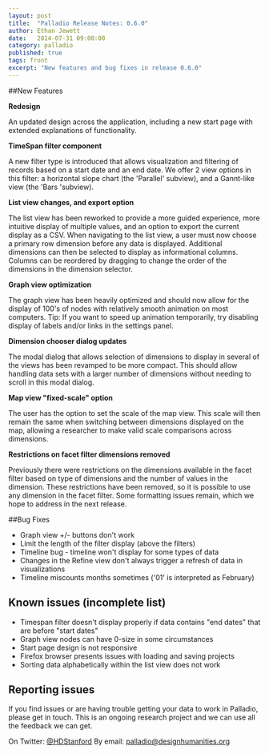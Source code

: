 ```yaml
---
layout: post
title:  "Palladio Release Notes: 0.6.0"
author: Ethan Jewett
date:   2014-07-31 09:00:00
category: palladio
published: true
tags: front
excerpt: "New features and bug fixes in release 0.6.0"
---
```



##New Features

**Redesign**

An updated design across the application, including a new start page with extended explanations of functionality.

**TimeSpan filter component**

A new filter type is introduced that allows visualization and filtering of records based on a start date and an end date. We offer 2 view options in this filter: a horizontal slope chart (the 'Parallel' subview), and a Gannt-like view (the 'Bars 'subview).

**List view changes, and export option**

The list view has been reworked to provide a more guided experience, more intuitive display of multiple values, and an option to export the current display as a CSV. When navigating to the list view, a user must now choose a primary row dimension before any data is displayed. Additional dimensions can then be selected to display as informational columns. Columns can be reordered by dragging to change the order of the dimensions in the dimension selector.

**Graph view optimization**

The graph view has been heavily optimized and should now allow for the display of 100's of nodes with relatively smooth animation on most computers. Tip: If you want to speed up animation temporarily, try disabling display of labels and/or links in the settings panel.

**Dimension chooser dialog updates**

The modal dialog that allows selection of dimensions to display in several of the views has been revamped to be more compact. This should allow handling data sets with a larger number of dimensions without needing to scroll in this modal dialog.

**Map view "fixed-scale" option**

The user has the option to set the scale of the map view. This scale will then remain the same when switching between dimensions displayed on the map, allowing a researcher to make valid scale comparisons across dimensions.

**Restrictions on facet filter dimensions removed**

Previously there were restrictions on the dimensions available in the facet filter based on type of dimensions and the number of values in the dimension. These restrictions have been removed, so it is possible to use any dimension in the facet filter. Some formatting issues remain, which we hope to address in the next release.

##Bug Fixes

* Graph view +/- buttons don't work
* Limit the length of the filter display (above the filters)
* Timeline bug - timeline won't display for some types of data
* Changes in the Refine view don't always trigger a refresh of data in visualizations
* Timeline miscounts months sometimes ('01' is interpreted as February)


## Known issues (incomplete list)

* Timespan filter doesn't display properly if data contains "end dates" that are before "start dates"
* Graph view nodes can have 0-size in some circumstances
* Start page design is not responsive
* Firefox browser presents issues with loading and saving projects
* Sorting data alphabetically within the list view does not work

## Reporting issues

If you find issues or are having trouble getting your data to work in Palladio, please get in touch. This is an ongoing research project and we can use all the feedback we can get.

On Twitter: [@HDStanford](http://twitter.com/HDStanford)
By email: <a href="mailto:palladio@designhumanities.org">palladio@designhumanities.org</a>